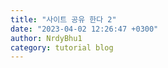 ```yaml
---
title: "사이트 공유 한다 2"
date: "2023-04-02 12:26:47 +0300"
author: NrdyBhu1
category: tutorial blog
---
```

